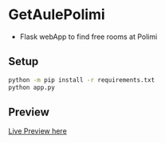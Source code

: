 # GetAulePolimi
- Flask webApp to find free rooms at Polimi
## Setup
```bash
python -m pip install -r requirements.txt
python app.py
```
## Preview
[Live Preview here](https://get-aule-polimi.vercel.app/)